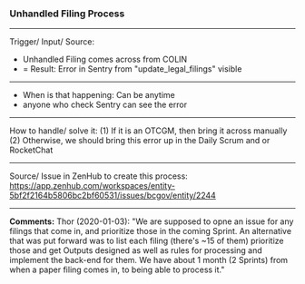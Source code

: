 ### Unhandled Filing Process

----
Trigger/ Input/ Source:
* Unhandled Filing comes across from COLIN 
* = Result: Error in Sentry from "update_legal_filings" visible 

----
* When is that happening: Can be anytime 
* anyone who check Sentry can see the error

----
How to handle/ solve it:
(1) If it is an OTCGM, then bring it across manually 
(2) Otherwise, we should bring this error up in the Daily Scrum and or RocketChat 

----
Source/ Issue in ZenHub to create this process:
https://app.zenhub.com/workspaces/entity-5bf2f2164b5806bc2bf60531/issues/bcgov/entity/2244 




----
**Comments:**
Thor (2020-01-03): "We are supposed to opne an issue for any filings that come in, and prioritize those in the coming Sprint. An alternative that was put forward was to list each filing (there's ~15 of them) prioritize those and get Outputs designed as well as rules for processing and implement the back-end for them.
We have about 1 month (2 Sprints) from when a paper filing comes in, to being able to process it."
